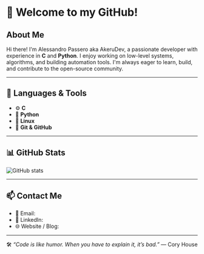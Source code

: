 
# 👋 Welcome to my GitHub!

## About Me

Hi there! I'm Alessandro Passero aka AkeruDev, a passionate developer with experience in **C** and **Python**. I enjoy working on low-level systems, algorithms, and building automation tools. I'm always eager to learn, build, and contribute to the open-source community.

---

## 🧰 Languages & Tools

- ⚙️ **C** 
- 🐍 **Python** 
- 🐧 **Linux** 
- 🔧 **Git & GitHub**

---

## 📊 GitHub Stats


![GitHub stats](https://github-readme-stats.vercel.app/api?username=akerudev&show_icons=true&theme=dark)

---

## 📫 Contact Me

- 📧 Email:
- 💼 LinkedIn: 
- 🌐 Website / Blog: 

---

🛠️ *“Code is like humor. When you have to explain it, it’s bad.”* — Cory House

